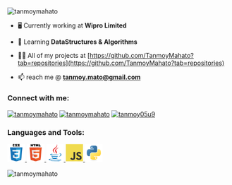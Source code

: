 <h3 align="center"></h3>

<p align="left"> <img src="https://komarev.com/ghpvc/?username=tanmoymahato&label=Profile%20views&color=0e75b6&style=flat" alt="tanmoymahato" /> </p>

- 🖥️ Currently working at **Wipro Limited**

- 🌱 Learning **DataStructures & Algorithms**

- 👨‍💻 All of my projects at [https://github.com/TanmoyMahato?tab=repositories](https://github.com/TanmoyMahato?tab=repositories)

- 📫 reach me @ **tanmoy.mato@gmail.com**

<h3 align="left">Connect with me:</h3>
<p align="left">
<a href="https://linkedin.com/in/tanmoymahato" target="blank"><img align="center" src="https://raw.githubusercontent.com/rahuldkjain/github-profile-readme-generator/master/src/images/icons/Social/linked-in-alt.svg" alt="tanmoymahato" height="30" width="40" /></a>
<a href="https://www.leetcode.com/tanmoymahato" target="blank"><img align="center" src="https://raw.githubusercontent.com/rahuldkjain/github-profile-readme-generator/master/src/images/icons/Social/leet-code.svg" alt="tanmoymahato" height="30" width="40" /></a>
<a href="https://auth.geeksforgeeks.org/user/tanmoy05u9" target="blank"><img align="center" src="https://raw.githubusercontent.com/rahuldkjain/github-profile-readme-generator/master/src/images/icons/Social/geeks-for-geeks.svg" alt="tanmoy05u9" height="30" width="40" /></a>
</p>

<h3 align="left">Languages and Tools:</h3>
<p align="left"> <a href="https://www.w3schools.com/css/" target="_blank" rel="noreferrer"> <img src="https://raw.githubusercontent.com/devicons/devicon/master/icons/css3/css3-original-wordmark.svg" alt="css3" width="40" height="40"/> </a> <a href="https://www.w3.org/html/" target="_blank" rel="noreferrer"> <img src="https://raw.githubusercontent.com/devicons/devicon/master/icons/html5/html5-original-wordmark.svg" alt="html5" width="40" height="40"/> </a> <a href="https://www.java.com" target="_blank" rel="noreferrer"> <img src="https://raw.githubusercontent.com/devicons/devicon/master/icons/java/java-original.svg" alt="java" width="40" height="40"/> </a> <a href="https://developer.mozilla.org/en-US/docs/Web/JavaScript" target="_blank" rel="noreferrer"> <img src="https://raw.githubusercontent.com/devicons/devicon/master/icons/javascript/javascript-original.svg" alt="javascript" width="40" height="40"/> </a> <a href="https://www.python.org" target="_blank" rel="noreferrer"> <img src="https://raw.githubusercontent.com/devicons/devicon/master/icons/python/python-original.svg" alt="python" width="40" height="40"/> </a> </p>

<p><img align="center" src="https://github-readme-stats.vercel.app/api/top-langs?username=tanmoymahato&show_icons=true&locale=en&layout=compact" alt="tanmoymahato" /></p>

